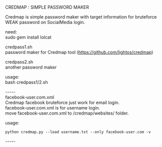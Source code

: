 CREDMAP : SIMPLE PASSWORD MAKER

Credmap is simple password maker with target information for bruteforce WEAK password on SocialMedia login.

need:<br>
sudo gem install lolcat

credpass1.sh<br>
password maker for Credmap tool (https://github.com/lightos/credmap)<br>

credpass2.sh<br>
another password maker<br>

usage:<br>
bash credpass1/2.sh

-----<br>
facebook-user.com.xml<br>
Credmap facebook bruteforce just work for email login.<br>
facebook-user.com.xml is for username login.<br>
move facebook-user.com.xml to /credmap/websites/ folder.<br>

usage:<br>
```
python credmap.py --load username.txt --only facebook-user.com -v
```
-----<br>
